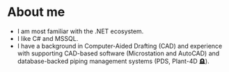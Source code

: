 # About me

- I am most familiar with the .NET ecosystem.
- I like C# and MSSQL.
- I have a background in Computer-Aided Drafting (CAD) and experience with supporting CAD-based software (Microstation and AutoCAD) and database-backed piping management systems (PDS, Plant-4D 🪦).
